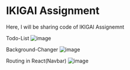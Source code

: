 # IKIGAI Assignment
 Here, I will be sharing code of IKIGAI Assignemnt

Todo-List
![image](https://github.com/Ananya01Agrawal/IKIGAI-Assignment/assets/99130567/7f8db57b-c43b-462e-8b0e-c27c1b0964c0)

Background-Changer
![image](https://github.com/Ananya01Agrawal/IKIGAI-Assignment/assets/99130567/af311102-0676-4e79-a692-dd028501ad31)

Routing in React(Navbar)
![image](https://github.com/Ananya01Agrawal/IKIGAI-Assignment/assets/99130567/392e36ba-94af-4791-b9b2-f423ffdcc2c4)

